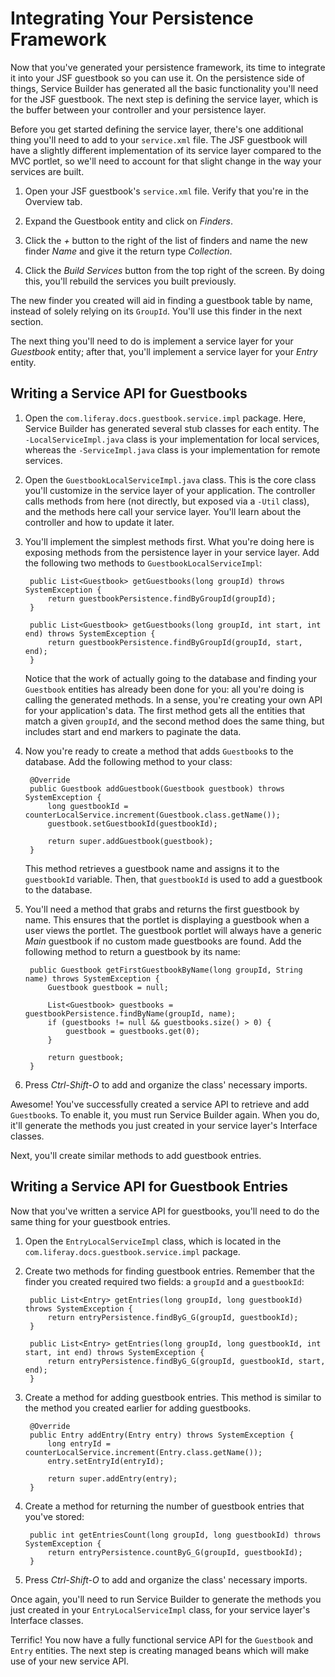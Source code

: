 # Integrating Your Persistence Framework [](id=integrating-your-persistence-framework)

Now that you've generated your persistence framework, its time to integrate it
into your JSF guestbook so you can use it. On the persistence side of things,
Service Builder has generated all the basic functionality you'll need for the
JSF guestbook. The next step is defining the service layer, which is the buffer
between your controller and your persistence layer. 

Before you get started defining the service layer, there's one additional thing
you'll need to add to your `service.xml` file. The JSF guestbook will have a
slightly different implementation of its service layer compared to the MVC
portlet, so we'll need to account for that slight change in the way your
services are built. 

1. Open your JSF guestbook's `service.xml` file. Verify that you're in the
   Overview tab. 

2. Expand the Guestbook entity and click on *Finders*. 

3. Click the *+* button to the right of the list of finders and name the new
   finder *Name* and give it the return type *Collection*. 

4. Click the *Build Services* button from the top right of the screen. By doing
   this, you'll rebuild the services you built previously. 

The new finder you created will aid in finding a guestbook table by name,
instead of solely relying on its `GroupId`. You'll use this finder in the next
section. 

The next thing you'll need to do is implement a service layer for your
*Guestbook* entity; after that, you'll implement a service layer for your
*Entry* entity. 

## Writing a Service API for Guestbooks [](id=writing-a-service-api-for-guestbooks)

1. Open the `com.liferay.docs.guestbook.service.impl` package. Here, Service
Builder has generated several stub classes for each entity. The
`-LocalServiceImpl.java` class is your implementation for local services,
whereas the `-ServiceImpl.java` class is your implementation for remote
services. 

2. Open the `GuestbookLocalServiceImpl.java` class. This is the core class
you'll customize in the service layer of your application. The controller calls
methods from here (not directly, but exposed via a `-Util` class), and the
methods here call your service layer. You'll learn about the controller and how
to update it later. 

3. You'll implement the simplest methods first. What you're doing here is
exposing methods from the persistence layer in your service layer. Add the
following two methods to `GuestbookLocalServiceImpl`:

        public List<Guestbook> getGuestbooks(long groupId) throws SystemException {
            return guestbookPersistence.findByGroupId(groupId);
        }

        public List<Guestbook> getGuestbooks(long groupId, int start, int end) throws SystemException {
            return guestbookPersistence.findByGroupId(groupId, start, end);
        }

    Notice that the work of actually going to the database and finding your
    `Guestbook` entities has already been done for you: all you're doing is
    calling the generated methods. In a sense, you're creating your own API for
    your application's data. The first method gets all the entities that match a
    given `groupId`, and the second method does the same thing, but includes
    start and end markers to paginate the data. 

4. Now you're ready to create a method that adds `Guestbook`s to the database.
   Add the following method to your class: 

        @Override
        public Guestbook addGuestbook(Guestbook guestbook) throws SystemException {
            long guestbookId = counterLocalService.increment(Guestbook.class.getName());
            guestbook.setGuestbookId(guestbookId);

            return super.addGuestbook(guestbook);
        }

    This method retrieves a guestbook name and assigns it to the `guestbookId`
    variable. Then, that `guestbookId` is used to add a guestbook to the
    database. 

5. You'll need a method that grabs and returns the first guestbook by name. This
   ensures that the portlet is displaying a guestbook when a user views the
   portlet. The guestbook portlet will always have a generic *Main* guestbook if
   no custom made guestbooks are found. Add the following method to return a
   guestbook by its name: 

        public Guestbook getFirstGuestbookByName(long groupId, String name) throws SystemException {
            Guestbook guestbook = null;

            List<Guestbook> guestbooks = guestbookPersistence.findByName(groupId, name);
            if (guestbooks != null && guestbooks.size() > 0) {
                guestbook = guestbooks.get(0);
            }

            return guestbook;
        }

6. Press *Ctrl-Shift-O* to add and organize the class' necessary imports. 

Awesome! You've successfully created a service API to retrieve and add
`Guestbook`s. To enable it, you must run Service Builder again. When you do,
it'll generate the methods you just created in your service layer's Interface
classes. 

Next, you'll create similar methods to add guestbook entries. 

## Writing a Service API for Guestbook Entries [](id=writing-a-service-api-for-guestbook-entries)

Now that you've written a service API for guestbooks, you'll need to do the same
thing for your guestbook entries. 

1. Open the `EntryLocalServiceImpl` class, which is located in the
   `com.liferay.docs.guestbook.service.impl` package. 

2. Create two methods for finding guestbook entries. Remember that the finder
   you created required two fields: a `groupId` and a `guestbookId`: 

        public List<Entry> getEntries(long groupId, long guestbookId) throws SystemException {
            return entryPersistence.findByG_G(groupId, guestbookId);
        }

        public List<Entry> getEntries(long groupId, long guestbookId, int start, int end) throws SystemException {
            return entryPersistence.findByG_G(groupId, guestbookId, start, end);
        }

3. Create a method for adding guestbook entries. This method is similar to the
   method you created earlier for adding guestbooks. 

        @Override
        public Entry addEntry(Entry entry) throws SystemException {
            long entryId = counterLocalService.increment(Entry.class.getName());
            entry.setEntryId(entryId);

            return super.addEntry(entry);
        }

4. Create a method for returning the number of guestbook entries that you've
   stored:

        public int getEntriesCount(long groupId, long guestbookId) throws SystemException {
            return entryPersistence.countByG_G(groupId, guestbookId);
        }

5. Press *Ctrl-Shift-O* to add and organize the class' necessary imports. 

Once again, you'll need to run Service Builder to generate the methods you just
created in your `EntryLocalServiceImpl` class, for your service layer's
Interface classes. 

Terrific! You now have a fully functional service API for the `Guestbook` and
`Entry` entities. The next step is creating managed beans which will make use of
your new service API. 
